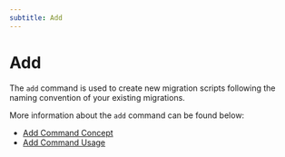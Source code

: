 ```yaml
---
subtitle: Add
---
```

# Add

The `add` command is used to create new migration scripts following the naming convention of your existing migrations.

More information about the `add` command can be found below:
 - [Add Command Concept](<Concepts/Add concept>)
 - [Add Command Usage](<Usage/Command-line/Command-line - add>)
